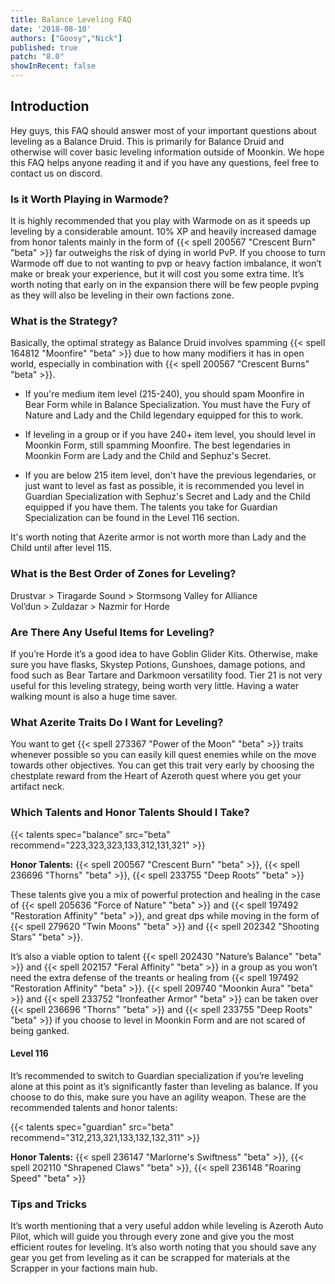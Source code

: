 ```yaml
---
title: Balance Leveling FAQ
date: '2018-08-10'
authors: ["Goosy","Nick"]
published: true
patch: "8.0"
showInRecent: false
---
```



## Introduction

Hey guys, this FAQ should answer most of your important questions about leveling as a Balance Druid. This is primarily for Balance Druid and otherwise will cover basic leveling information outside of Moonkin. We hope this FAQ helps anyone reading it and if you have any questions, feel free to contact us on discord.


### Is it Worth Playing in Warmode?

It is highly recommended that you play with Warmode on as it speeds up leveling by a considerable amount. 10% XP and heavily increased damage from honor talents mainly in the form of {{< spell 200567 "Crescent Burn" "beta" >}} far outweighs the risk of dying in world PvP. If you choose to turn Warmode off due to not wanting to pvp or heavy faction imbalance, it won’t make or break your experience, but it will cost you some extra time. It’s worth noting that early on in the expansion there will be few people pvping as they will also be leveling in their own factions zone.


### What is the Strategy?

Basically, the optimal strategy as Balance Druid involves spamming {{< spell 164812 "Moonfire" "beta" >}} due to how many modifiers it has in open world, especially in combination with {{< spell 200567 "Crescent Burns" "beta" >}}. 

- If you're medium item level (215-240), you should spam Moonfire in Bear Form while in Balance Specialization. You must have the Fury of Nature and Lady and the Child legendary equipped for this to work.

- If leveling in a group or if you have 240+ item level, you should level in Moonkin Form, still spamming Moonfire. The best legendaries in Moonkin Form are Lady and the Child and Sephuz's Secret.

- If you are below 215 item level, don't have the previous legendaries, or just want to level as fast as possible, it is recommended you level in Guardian Specialization with Sephuz's Secret and Lady and the Child equipped if you have them. The talents you take for Guardian Specialization can be found in the Level 116 section.

It's worth noting that Azerite armor is not worth more than Lady and the Child until after level 115.


### What is the Best Order of Zones for Leveling?

Drustvar > Tiragarde Sound > Stormsong Valley for Alliance <br>
Vol’dun > Zuldazar > Nazmir for Horde


### Are There Any Useful Items for Leveling?

If you’re Horde it’s a good idea to have Goblin Glider Kits. Otherwise, make sure you have flasks, Skystep Potions, Gunshoes, damage potions, and food such as Bear Tartare and Darkmoon versatility food. Tier 21 is not very useful for this leveling strategy, being worth very little. Having a water walking mount is also a huge time saver.


### What Azerite Traits Do I Want for Leveling?

You want to get {{< spell 273367 "Power of the Moon" "beta" >}} traits whenever possible so you can easily kill quest enemies while on the move towards other objectives. You can get this trait very early by choosing the chestplate reward from the Heart of Azeroth quest where you get your artifact neck. 


### Which Talents and Honor Talents Should I Take?

{{< talents spec="balance" src="beta" recommend="223,323,323,133,312,131,321" >}}

**Honor Talents:** {{< spell 200567 "Crescent Burn" "beta" >}}, {{< spell 236696 "Thorns" "beta" >}}, {{< spell 233755 "Deep Roots" "beta" >}}

These talents give you a mix of powerful protection and healing in the case of {{< spell 205636 "Force of Nature" "beta" >}} and {{< spell 197492 "Restoration Affinity" "beta" >}}, and great dps while moving in the form of {{< spell 279620 "Twin Moons" "beta" >}} and {{< spell 202342 "Shooting Stars" "beta" >}}.

It’s also a viable option to talent {{< spell 202430 "Nature’s Balance" "beta" >}} and {{< spell 202157 "Feral Affinity" "beta" >}} in a group as you won’t need the extra defense of the treants or healing from {{< spell 197492 "Restoration Affinity" "beta" >}}. {{< spell 209740 "Moonkin Aura" "beta" >}} and {{< spell 233752 "Ironfeather Armor" "beta" >}} can be taken over {{< spell 236696 "Thorns" "beta" >}} and {{< spell 233755 "Deep Roots" "beta" >}} if you choose to level in Moonkin Form and are not scared of being ganked.

#### Level 116

It’s recommended to switch to Guardian specialization if you’re leveling alone at this point as it’s significantly faster than leveling as balance. If you choose to do this, make sure you have an agility weapon. These are the recommended talents and honor talents: 

{{< talents spec="guardian" src="beta" recommend="312,213,321,133,132,132,311" >}}

**Honor Talents:** {{< spell 236147 "Marlorne's Swiftness" "beta" >}}, {{< spell 202110 "Shrapened Claws" "beta" >}}, {{< spell 236148 "Roaring Speed" "beta" >}}

### Tips and Tricks

It’s worth mentioning that a very useful addon while leveling is Azeroth Auto Pilot, which will guide you through every zone and give you the most efficient routes for leveling.
It’s also worth noting that you should save any gear you get from leveling as it can be scrapped for materials at the Scrapper in your factions main hub.
